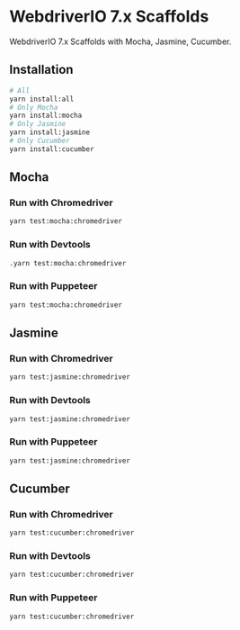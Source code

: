 # WebdriverIO 7.x Scaffolds
WebdriverIO 7.x Scaffolds with Mocha, Jasmine, Cucumber.
## Installation
```bash
# All
yarn install:all
# Only Mocha
yarn install:mocha
# Only Jasmine
yarn install:jasmine
# Only Cucumber
yarn install:cucumber
```
## Mocha
### Run with Chromedriver
```bash
yarn test:mocha:chromedriver
```
### Run with Devtools
```bash
.yarn test:mocha:chromedriver
```
### Run with Puppeteer
```bash
yarn test:mocha:chromedriver
```

## Jasmine
### Run with Chromedriver
```bash
yarn test:jasmine:chromedriver
```
### Run with Devtools
```bash
yarn test:jasmine:chromedriver
```
### Run with Puppeteer
```bash
yarn test:jasmine:chromedriver
```

## Cucumber
### Run with Chromedriver
```bash
yarn test:cucumber:chromedriver
```
### Run with Devtools
```bash
yarn test:cucumber:chromedriver
```
### Run with Puppeteer
```bash
yarn test:cucumber:chromedriver
```